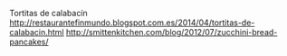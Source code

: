 Tortitas de calabacín	http://restaurantefinmundo.blogspot.com.es/2014/04/tortitas-de-calabacin.html http://smittenkitchen.com/blog/2012/07/zucchini-bread-pancakes/
